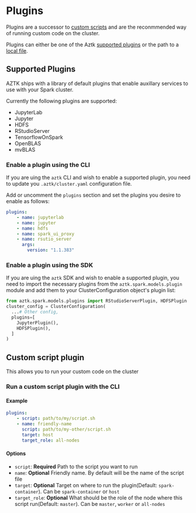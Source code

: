 # Plugins

Plugins are a successor to [custom scripts](11-custom-scripts.html) and are the reconmmended way of running custom code on the cluster.

Plugins can either be one of the Aztk [supported plugins](#supported-plugins) or the path to a [local file](#custom-script-plugin).

## Supported Plugins
AZTK ships with a library of default plugins that enable auxillary services to use with your Spark cluster.

Currently the following plugins are supported:

- JupyterLab
- Jupyter
- HDFS
- RStudioServer
- TensorflowOnSpark
- OpenBLAS
- mvBLAS

### Enable a plugin using the CLI
If you are uing the `aztk` CLI and wish to enable a supported plugin, you need to update you `.aztk/cluster.yaml` configuration file.

Add or uncomment the `plugins` section and set the plugins you desire to enable as follows:
```yaml
plugins:
    - name: jupyterlab
    - name: jupyter
    - name: hdfs
    - name: spark_ui_proxy
    - name: rsutio_server
      args:
        version: "1.1.383"
```

### Enable a plugin using the SDK
If you are uing the `aztk` SDK and wish to enable a supported plugin, you need to import the necessary plugins from the `aztk.spark.models.plugin` module and add them to your ClusterConfiguration object's plugin list:
```python
from aztk.spark.models.plugins import RStudioServerPlugin, HDFSPlugin
cluster_config = ClusterConfiguration(
  ...# Other config,
  plugins=[
    JupyterPlugin(),
    HDFSPlugin(),
  ]
)
```


## Custom script plugin

This allows you to run your custom code on the cluster
### Run a custom script plugin with the CLI

#### Example
```yaml
plugins:
    - script: path/to/my/script.sh
    - name: friendly-name
      script: path/to/my-other/script.sh
      target: host
      target_role: all-nodes
```

#### Options

* `script`: **Required** Path to the script you want to run
* `name`: **Optional** Friendly name. By default will be the name of the script file
* `target`: **Optional** Target on where to run the plugin(Default: `spark-container`). Can be `spark-container` or `host`
* `target_role`: **Optional** What should be the role of the node where this script run(Default: `master`). Can be `master`, `worker` or `all-nodes`
